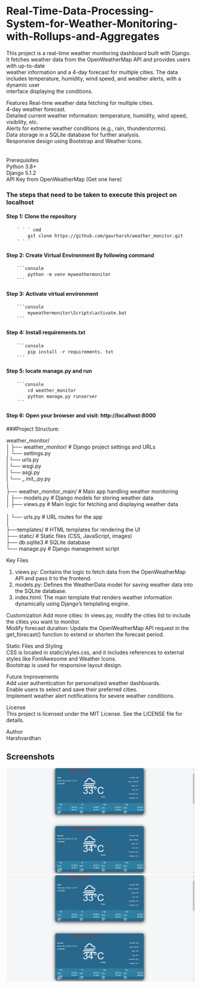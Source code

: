 # Real-Time-Data-Processing-System-for-Weather-Monitoring-with-Rollups-and-Aggregates
This project is a real-time weather monitoring dashboard built with Django. It fetches weather data from the OpenWeatherMap API and provides users with up-to-date<br> weather information and a 4-day forecast for multiple cities. The data includes temperature, humidity, wind speed, and weather alerts, with a dynamic user <br>interface displaying the conditions.<br>

Features
Real-time weather data fetching for multiple cities.<br>
4-day weather forecast.<br>
Detailed current weather information: temperature, humidity, wind speed, visibility, etc.<br>
Alerts for extreme weather conditions (e.g., rain, thunderstorms).<br>
Data storage in a SQLite database for further analysis.<br>
Responsive design using Bootstrap and Weather Icons.<br>
<br>
<br>
Prerequisites<br>
Python 3.8+<br>
Django 5.1.2<br>
API Key from OpenWeatherMap (Get one here)<br>
### The steps that need to be taken to execute this project on localhost
#### Step 1: Clone the repository<br>
		` ` ` cmd
			git clone https://github.com/gaurharsh/weather_monitor.git
		` ` `

#### Step 2: Create Virtual Environment By following command<br>
		```console
			python -m venv myweathermonitor
		```

#### Step 3: Activate virtual environment<br>
		
		```console
			myweathermonitor\Scripts\activate.bat
		```
		
#### Step 4: Install requirements.txt<br>
		
		```console
			pip install -r requirements. txt
		```
#### Step 5: locate manage.py and run<br>
		
		```console
			cd weather_monitor
			python manage.py runserver
		```
  #### Step 6: Open your browser and visit: http://localhost:8000<br>

   ###Project Structure:
   
   weather_monitor/<br>
│
├── weather_monitor/           # Django project settings and URLs<br>
│   └── settings.py<br>
|   └── urls.py<br>
|   └── wsgi.py<br>
|   └── asgi.py<br>
|   └── _ _init__.py.py<br>
│<br>
├── weather_monitor_main/      # Main app handling weather monitoring<br>
│   ├── models.py              # Django models for storing weather data<br>
│   ├── views.py               # Main logic for fetching and displaying weather data<br>              
│   └── urls.py                # URL routes for the app<br>
│<br>
├──templates/                  # HTML templates for rendering the UI<br>
├── static/                    # Static files (CSS, JavaScript, images)<br>
├── db.sqlite3                 # SQLite database<br>
└── manage.py                  # Django management script<br>

Key Files
1. views.py: Contains the logic to fetch data from the OpenWeatherMap API and pass it to the frontend.<br>
2. models.py: Defines the WeatherData model for saving weather data into the SQLite database.<br>
3. index.html: The main template that renders weather information dynamically using Django’s templating engine.<br>

Customization
Add more cities: In views.py, modify the cities list to include the cities you want to monitor.<br>
Modify forecast duration: Update the OpenWeatherMap API request in the get_forecast() function to extend or shorten the forecast period.<br>

Static Files and Styling<br>
CSS is located in static/styles.css, and it includes references to external styles like FontAwesome and Weather Icons.<br>
Bootstrap is used for responsive layout design.<br>

Future Improvements<br>
Add user authentication for personalized weather dashboards.<br>
Enable users to select and save their preferred cities.<br>
Implement weather alert notifications for severe weather conditions.<br>

License<br>
This project is licensed under the MIT License. See the LICENSE file for details.<br>

Author<br>
Harshvardhan<br>
## Screenshots
![ss1](/screenshots/Screenshot_1.png)<br>
![ss1](/screenshots/Screenshot_1.png)

